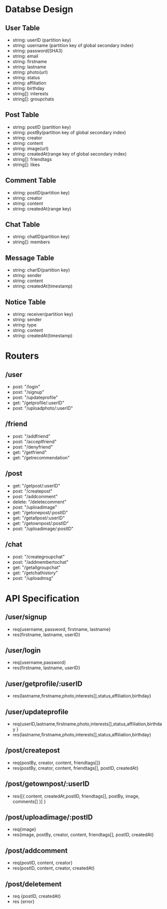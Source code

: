 # Databse Design

## User Table

- string: userID (partition key)
- string: username (partition key of global secondary index)
- string: password(SHA3)
- string: email
- string: firstname
- string: lastname
- string: photo(url)
- string: status
- string: affiliation
- string: birthday
- string[]: interests
- string[]: groupchats

## Post Table

- string: postID (partition key)
- string: postBy(partition key of global secondary index)
- string: creator
- string: content
- string: image(url)
- string: createdAt(range key of global secondary index)
- string[]: friendtags
- string[]: likes

## Comment Table

- string: postID(partition key)
- string: creator
- string: content
- string: createdAt(range key)

## Chat Table

- string: chatID(partition key)
- string[]: members

## Message Table

- string: charID(partition key)
- string: sender
- string: content
- string: createdAt(timestamp)

## Notice Table

- string: receiver(partition key)
- string: sender
- string: type
- string: content
- string: createdAt(timestamp)

# Routers

## /user

- post: "/login"
- post: "/signup"
- post: "/updateprofile"
- get: "/getprofile/:userID"
- post: "/uploadphoto/:userID"

## /friend

- post: "/addfriend"
- post: "/acceptfriend"
- post: "/denyfriend"
- get: "/getfriend"
- get: "/getrecommendation"

## /post

- get: "/getpost/:userID"
- post: "/createpost"
- post: "/addcomment"
- delete: "/deletecomment"
- post: "/uploadimage"
- get: "/getonepost/:postID"
- get: "/getallpost/:userID"
- get: "/getownpost/:postID"
- post: "/uploadimage/:postID"

## /chat

- post: "/creategroupchat"
- post: "/addmembertochat"
- get: "/getallgroupchat"
- get: "/getchathistory"
- post: "/uploadmsg"

# API Specification

## /user/signup

- req{username, password, firstname, lastname}
- res{firstname, lastname, userID}

## /user/login

- req{username,password}
- res{firstname, lastname, userID}

## /user/getprofile/:userID

- res{lastname,firstname,photo,interests[],status,affiliation,birthday}

## /user/updateprofile

- req{userID,lastname,firstname,photo,interests[],status,affiliation,birthday }
- res{lastname,firstname,photo,interests[],status,affiliation,birthday}

## /post/createpost

- req{postBy, creator, content, friendtags[]}
- res{postBy, creator, content, friendtags[], postID, createdAt}

## /post/getownpost/:userID

- res{[{
  content, createdAt,postID, friendtags[], postBy, image, comments[]
  }]
  }

## /post/uploadimage/:postID

- req{image}
- res{image, postBy, creator, content, friendtags[], postID, createdAt}

## /post/addcomment

- req{postID, content, creator}
- res{postID, content, creator, createdAt}

## /post/deletement

- req {postID, createdAt}
- res {error}
